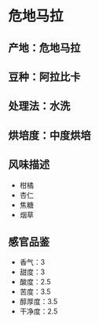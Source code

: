 # 危地马拉

## 产地：危地马拉

## 豆种：阿拉比卡

## 处理法：水洗

## 烘培度：中度烘培

## 风味描述

- 柑橘
- 杏仁
- 焦糖
- 烟草

## 感官品鉴

- 香气：3
- 甜度：3
- 酸度：2.5
- 苦度：3.5
- 醇厚度：3.5
- 干净度：2.5
